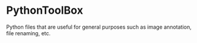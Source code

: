 # PythonToolBox
Python files that are useful for general purposes such as image annotation, file renaming, etc.
